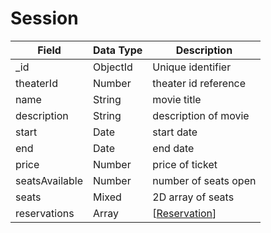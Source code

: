 # Session
  
Field | Data Type | Description
--------- | ----------- | -----------
_id | ObjectId | Unique identifier
theaterId | Number | theater id reference
name | String | movie title
description | String | description of movie
start | Date | start date
end | Date | end date
price | Number | price of ticket
seatsAvailable | Number | number of seats open
seats | Mixed | 2D array of seats
reservations | Array | [[Reservation]]
  
[Reservation]: /API%20Documentation/Reservation/reservation.md

